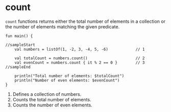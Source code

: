 # count

`count` functions returns either the total number of elements in a collection or the number of elements matching the given predicate.

```run-kotlin
fun main() {

//sampleStart
    val numbers = listOf(1, -2, 3, -4, 5, -6)            // 1
    
    val totalCount = numbers.count()                     // 2
    val evenCount = numbers.count { it % 2 == 0 }        // 3
//sampleEnd

    println("Total number of elements: $totalCount")
    println("Number of even elements: $evenCount")
}
```

1. Defines a collection of numbers.
2. Counts the total number of elements.
3. Counts the number of even elements.
